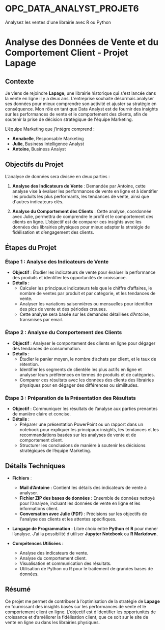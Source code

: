 # OPC_DATA_ANALYST_PROJET6
Analysez les ventes d'une librairie avec R ou Python

# Analyse des Données de Vente et du Comportement Client - Projet Lapage

## Contexte

Je viens de rejoindre **Lapage**, une librairie historique qui s'est lancée dans la vente en ligne il y a deux ans. L’entreprise souhaite désormais analyser ses données pour mieux comprendre son activité et ajuster sa stratégie en conséquence. Mon rôle en tant que Data Analyst est de fournir des insights sur les performances de vente et le comportement des clients, afin de soutenir la prise de décision stratégique de l'équipe Marketing.

L’équipe Marketing que j'intègre comprend :
- **Annabelle**, Responsable Marketing
- **Julie**, Business Intelligence Analyst
- **Antoine**, Business Analyst

## Objectifs du Projet

L’analyse de données sera divisée en deux parties :

1. **Analyse des Indicateurs de Vente** : Demandée par Antoine, cette analyse vise à évaluer les performances de vente en ligne et à identifier les produits les plus performants, les tendances de vente, ainsi que d'autres indicateurs clés.
   
2. **Analyse du Comportement des Clients** : Cette analyse, coordonnée avec Julie, permettra de comprendre le profil et le comportement des clients en ligne. L’objectif est de comparer ces insights avec les données des librairies physiques pour mieux adapter la stratégie de fidélisation et d’engagement des clients.

## Étapes du Projet

### Étape 1 : Analyse des Indicateurs de Vente

- **Objectif** : Étudier les indicateurs de vente pour évaluer la performance des produits et identifier les opportunités de croissance.
- **Détails** :
  - Calculer les principaux indicateurs tels que le chiffre d’affaires, le nombre de ventes par produit et par catégorie, et les tendances de vente.
  - Analyser les variations saisonnières ou mensuelles pour identifier des pics de vente et des périodes creuses.
  - Cette analyse sera basée sur les demandes détaillées d’Antoine, transmises par email.

### Étape 2 : Analyse du Comportement des Clients

- **Objectif** : Analyser le comportement des clients en ligne pour dégager des tendances de consommation.
- **Détails** :
  - Étudier le panier moyen, le nombre d’achats par client, et le taux de rétention.
  - Identifier les segments de clientèle les plus actifs en ligne et analyser leurs préférences en termes de produits et de catégories.
  - Comparer ces résultats avec les données des clients des librairies physiques pour en dégager des différences ou similitudes.

### Étape 3 : Préparation de la Présentation des Résultats

- **Objectif** : Communiquer les résultats de l’analyse aux parties prenantes de manière claire et concise.
- **Détails** :
  - Préparer une présentation PowerPoint ou un rapport dans un notebook pour expliquer les principaux insights, les tendances et les recommandations basées sur les analyses de vente et de comportement client.
  - Structurer les conclusions de manière à soutenir les décisions stratégiques de l’équipe Marketing.

## Détails Techniques

- **Fichiers** :
  - **Mail d’Antoine** : Contient les détails des indicateurs de vente à analyser.
  - **Fichier ZIP des bases de données** : Ensemble de données nettoyé pour l’analyse, incluant les données de vente en ligne et les informations client.
  - **Conversation avec Julie (PDF)** : Précisions sur les objectifs de l'analyse des clients et les attentes spécifiques.

- **Langage de Programmation** : Libre choix entre **Python** et **R** pour mener l’analyse. J’ai la possibilité d’utiliser **Jupyter Notebook** ou **R Markdown**.

- **Compétences Utilisées** :
  - Analyse des indicateurs de vente.
  - Analyse du comportement client.
  - Visualisation et communication des résultats.
  - Utilisation de Python ou R pour le traitement de grandes bases de données.

## Résumé

Ce projet me permet de contribuer à l’optimisation de la stratégie de **Lapage** en fournissant des insights basés sur les performances de vente et le comportement client en ligne. L’objectif est d’identifier les opportunités de croissance et d’améliorer la fidélisation client, que ce soit sur le site de vente en ligne ou dans les librairies physiques.
